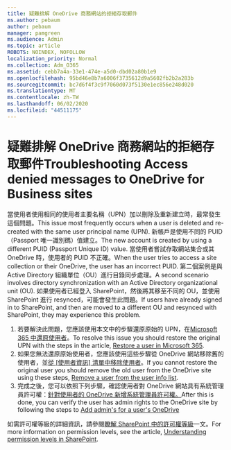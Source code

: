 ```yaml
---
title: 疑難排解 OneDrive 商務網站的拒絕存取郵件
ms.author: pebaum
author: pebaum
manager: pamgreen
ms.audience: Admin
ms.topic: article
ROBOTS: NOINDEX, NOFOLLOW
localization_priority: Normal
ms.collection: Adm_O365
ms.assetid: cebb7a4a-33e1-474e-a5d0-dbd02a80b1e9
ms.openlocfilehash: 95bd46e8b7a6006f3735612d9a5602fb2b2a283b
ms.sourcegitcommit: bc7d6f4f3c9f7060d073f5130e1ec856e248d020
ms.translationtype: MT
ms.contentlocale: zh-TW
ms.lasthandoff: 06/02/2020
ms.locfileid: "44511175"
---
```

# <a name="troubleshooting-access-denied-messages-to-onedrive-for-business-sites"></a><span data-ttu-id="235a1-102">疑難排解 OneDrive 商務網站的拒絕存取郵件</span><span class="sxs-lookup"><span data-stu-id="235a1-102">Troubleshooting Access denied messages to OneDrive for Business sites</span></span>

<span data-ttu-id="235a1-103">當使用者使用相同的使用者主要名稱（UPN）加以刪除及重新建立時，最常發生這個問題。</span><span class="sxs-lookup"><span data-stu-id="235a1-103">This issue most frequently occurs when a user is deleted and re-created with the same user principal name (UPN).</span></span> <span data-ttu-id="235a1-104">新帳戶是使用不同的 PUID （Passport 唯一識別碼）值建立。</span><span class="sxs-lookup"><span data-stu-id="235a1-104">The new account is created by using a different PUID (Passport Unique ID) value.</span></span> <span data-ttu-id="235a1-105">當使用者嘗試存取網站集合或其 OneDrive 時，使用者的 PUID 不正確。</span><span class="sxs-lookup"><span data-stu-id="235a1-105">When the user tries to access a site collection or their OneDrive, the user has an incorrect PUID.</span></span> <span data-ttu-id="235a1-106">第二個案例是與 Active Directory 組織單位（OU）進行目錄同步處理。</span><span class="sxs-lookup"><span data-stu-id="235a1-106">A second scenario involves directory synchronization with an Active Directory organizational unit (OU).</span></span> <span data-ttu-id="235a1-107">如果使用者已經登入 SharePoint，然後將其移至不同的 OU，並使用 SharePoint 進行 resynced，可能會發生此問題。</span><span class="sxs-lookup"><span data-stu-id="235a1-107">If users have already signed in to SharePoint, and then are moved to a different OU and resynced with SharePoint, they may experience this problem.</span></span>

1. <span data-ttu-id="235a1-108">若要解決此問題，您應該使用本文中的步驟還原原始的 UPN，在[Microsoft 365 中還原使用者](https://docs.microsoft.com/microsoft-365/admin/add-users/restore-user)。</span><span class="sxs-lookup"><span data-stu-id="235a1-108">To resolve this issue you should restore the original UPN with the steps in the article, [Restore a user in Microsoft 365](https://docs.microsoft.com/microsoft-365/admin/add-users/restore-user).</span></span>
2. <span data-ttu-id="235a1-109">如果您無法還原原始使用者，您應該使用這些步驟從 OneDrive 網站移除舊的使用者，並[從 [使用者資訊] 清單中移除使用者]()。</span><span class="sxs-lookup"><span data-stu-id="235a1-109">If you cannot restore the original user you should remove the old user from the OneDrive site using these steps, [Remove a user from the user info list]().</span></span> 
3. <span data-ttu-id="235a1-110">完成之後，您可以依照下列步驟，確認使用者對 OneDrive 網站具有系統管理員許可權：[針對使用者的 OneDrive 新增系統管理員許可權。](https://docs.microsoft.com/sharepoint/manage-user-profiles)</span><span class="sxs-lookup"><span data-stu-id="235a1-110">After this is done, you can verify the user has admin rights to the OneDrive site by following the steps to [Add admin's for a user's OneDrive](https://docs.microsoft.com/sharepoint/manage-user-profiles)</span></span>

<span data-ttu-id="235a1-111">如需許可權等級的詳細資訊，請參閱[瞭解 SharePoint 中的許可權等級](https://docs.microsoft.com/sharepoint/understanding-permission-levels)一文。</span><span class="sxs-lookup"><span data-stu-id="235a1-111">For more information on permission levels, see the article, [Understanding permission levels in SharePoint](https://docs.microsoft.com/sharepoint/understanding-permission-levels).</span></span>
